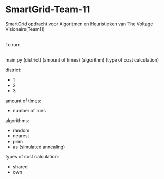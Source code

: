 # SmartGrid-Team-11
SmartGrid opdracht voor Algoritmen en Heuristieken van The Voltage Visionairs(Team11)

<br/>To run:

<br/>main.py (district) (amount of times) (algorithm) (type of cost calculation)

district:
- 1
- 2
- 3

amount of times:
- number of runs 

algorithms:
- random
- nearest
- prim
- as (simulated annealing)

types of cost calculation:
- shared
- own
